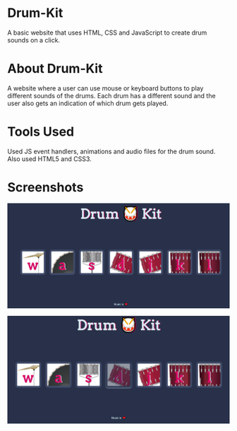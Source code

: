 # Drum-Kit
A basic website that uses HTML, CSS and JavaScript to create drum sounds on a click.

# About Drum-Kit
A website where a user can use mouse or keyboard buttons to play different sounds of the drums. Each drum has a different sound and the user also gets an indication of which drum gets played.

# Tools Used
Used JS event handlers, animations and audio files for the drum sound. Also used HTML5 and CSS3.

# Screenshots
![](images/initial-page.png)

![](images/button-pressed.png)
